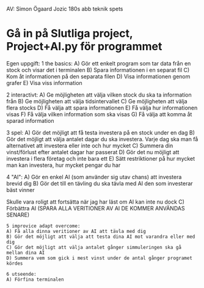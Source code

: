 ﻿AV: Simon Ögaard Jozic 180s abb teknik spets

# Gå in på Slutliga project, Project+AI.py för programmet

Egen uppgift:
1 the basics:
A) Gör ett enkelt program som tar data från en stock och visar det i terminalen
B) Spara informationen i en separat fil
C) Kom åt informationen på den separata filen
D) Visa informationen genom grafer
E) Visa viss information

2 interactivt:
A) Ge möjligheten att välja vilken stock du ska ta information från
B) Ge möjligheten att välja tidsintervallet
C) Ge möjligheten att välja flera stocks
D) Få välja att spara informationen
E) Få välja hur informationen visas
F) Få välja vilken information som ska visas
G) Få välja att komma åt sparad information

3 spel:
A) Gör det möjligt att få testa investera på en stock under en dag
B) Gör det möjligt att välja antalet dagar du ska investera. Varje dag ska man få alternativet att investera eller inte och hur mycket
C) Summera din vinst/förlust efter antalet dagar har passerat
D) Gör det nu möjligt att investera i flera företag och inte bara ett
E) Sätt restriktioner på hur mycket man kan investera, hur mycket pengar du har

4 "AI":
A) Gör en enkel AI (som använder sig utav chans) att investera brevid dig
B) Gör det till en tävling du ska tävla med AI den som investerar bäst vinner


Skulle vara roligt att fortsätta när jag har läst om AI kan inte nu dock
    C) Förbättra AI (SPARA ALLA VERITIONER AV AI DE KOMMER ANVÄNDAS SENARE)

    5 improvice adapt overcome:
    A) Få alla dinna veritioner av AI att tävla med dig
    B) Gör det möjligt att välja att testa dina AI mot varandra eller med dig
    C) Gör det möjligt att välja antalet gånger simmuleringen ska gå mellan dina AI
    D) Summera vem som gick i mest vinst under de antal gånger programet kördes

    6 utseende:
    A) Förfina terminalen
